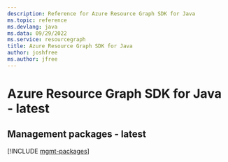 ```yaml
---
description: Reference for Azure Resource Graph SDK for Java
ms.topic: reference
ms.devlang: java
ms.data: 09/29/2022
ms.service: resourcegraph
title: Azure Resource Graph SDK for Java
author: joshfree
ms.author: jfree
---
```

# Azure Resource Graph SDK for Java - latest

## Management packages - latest
[!INCLUDE [mgmt-packages](resource-graph-mgmt-index.md)]